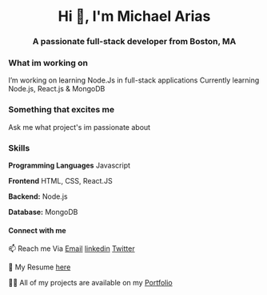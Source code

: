<h1 align="center">Hi 👋, I'm Michael Arias</h1>
<h3 align="center">A passionate full-stack developer from Boston, MA</h3>

### What im working on
I’m working on learning Node.Js in full-stack applications
Currently learning Node.js, React.js & MongoDB

### Something that excites me
Ask me what project's im passionate about

### Skills 

**Programming Languages** Javascript

**Frontend** HTML, CSS, React.JS

**Backend:** Node.js

**Database:** MongoDB

#### Connect with me
📫 Reach me Via [Email](mailto:Michaelariasdls@gmail.com)
[linkedin](https://www.linkedin.com/in/michael-arias-/)
[Twitter](https://twitter.com/Mike_a_Dev)


📄 My Resume [here](https://docs.google.com/document/d/1D6rLpin9fQtEPkAd8OpLxWWmhjyeGx-Y/edit)  

👨‍💻 All of my projects are available on my [Portfolio](https://michaelariasdls.github.io/Michaelsportfolio/)
